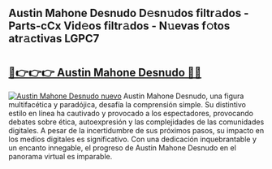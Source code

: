 ## Austin Mahone Desnudo D𝚎sn𝚞dos filtr𝚊dos - Parts-cCx Vid𝚎os filtr𝚊dos - N𝚞evas f𝚘tos atr𝚊ctivas LGPC7

# <h2><a href="http://mb8z9s.tromn.icu/?c=Austin+Mahone+Desnudo">🔗👉👉👉 Austin Mahone Desnudo 🔗🔗</a></h2>

[![Austin Mahone Desnudo nuevo](https://i.imgur.com/pEAQMta.gif)](http://mb8z9s.tromn.icu/?c=Austin+Mahone+Desnudo)
Austin Mahone Desnudo, una figura multifacética y paradójica, desafía la comprensión simple. Su distintivo estilo en línea ha cautivado y provocado a los espectadores, provocando debates sobre ética, autoexpresión y las complejidades de las comunidades digitales. A pesar de la incertidumbre de sus próximos pasos, su impacto en los medios digitales es significativo. Con una dedicación inquebrantable y un encanto innegable, el progreso de Austin Mahone Desnudo en el panorama virtual es imparable.
